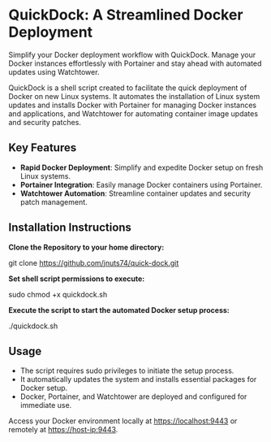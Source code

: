 
# QuickDock: A Streamlined Docker Deployment

Simplify your Docker deployment workflow with QuickDock. 
Manage your Docker instances effortlessly with Portainer and stay ahead with automated updates using Watchtower.

QuickDock is a shell script created to facilitate the quick deployment of Docker on new Linux systems. It automates the installation of Linux system updates and installs Docker with Portainer for managing Docker instances and applications, and Watchtower for automating container image updates and security patches.

## Key Features

- **Rapid Docker Deployment**: Simplify and expedite Docker setup on fresh Linux systems.
- **Portainer Integration**: Easily manage Docker containers using Portainer.
- **Watchtower Automation**: Streamline container updates and security patch management.

## Installation Instructions

**Clone the Repository to your home directory:**

git clone https://github.com/jnuts74/quick-dock.git

**Set shell script permissions to execute:**

sudo chmod +x quickdock.sh

**Execute the script to start the automated Docker setup process:**

./quickdock.sh

## Usage

- The script requires sudo privileges to initiate the setup process.
- It automatically updates the system and installs essential packages for Docker setup.
- Docker, Portainer, and Watchtower are deployed and configured for immediate use.

Access your Docker environment locally at [https://localhost:9443](https://localhost:9443) or remotely at [https://host-ip:9443](https://host-ip:9443).
